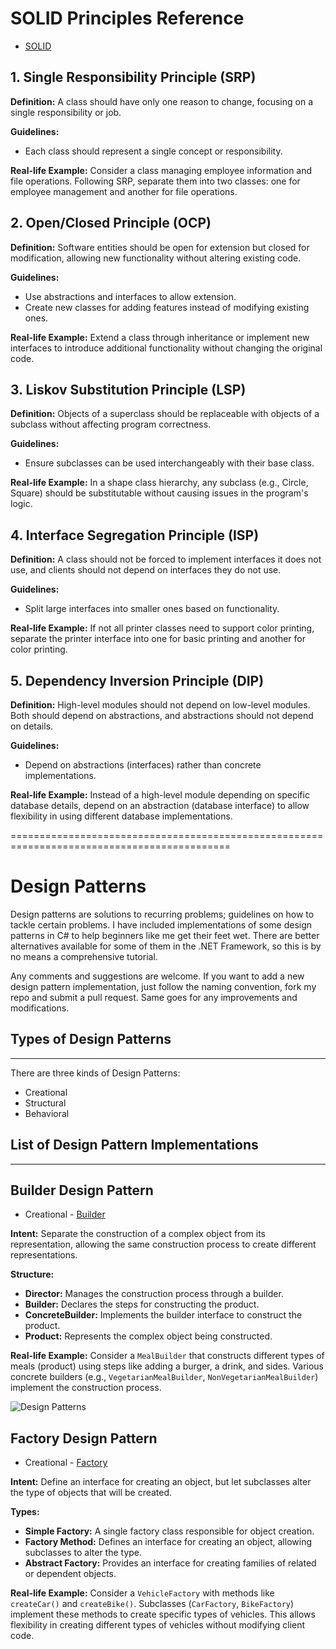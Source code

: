 # SOLID Principles Reference
* [SOLID](/DesignPatterns/SOLID)
## 1. Single Responsibility Principle (SRP)

**Definition:**
A class should have only one reason to change, focusing on a single responsibility or job.

**Guidelines:**
- Each class should represent a single concept or responsibility.

**Real-life Example:**
Consider a class managing employee information and file operations. Following SRP, separate them into two classes: one for employee management and another for file operations.

## 2. Open/Closed Principle (OCP)

**Definition:**
Software entities should be open for extension but closed for modification, allowing new functionality without altering existing code.

**Guidelines:**
- Use abstractions and interfaces to allow extension.
- Create new classes for adding features instead of modifying existing ones.

**Real-life Example:**
Extend a class through inheritance or implement new interfaces to introduce additional functionality without changing the original code.

## 3. Liskov Substitution Principle (LSP)

**Definition:**
Objects of a superclass should be replaceable with objects of a subclass without affecting program correctness.

**Guidelines:**
- Ensure subclasses can be used interchangeably with their base class.

**Real-life Example:**
In a shape class hierarchy, any subclass (e.g., Circle, Square) should be substitutable without causing issues in the program's logic.

## 4. Interface Segregation Principle (ISP)

**Definition:**
A class should not be forced to implement interfaces it does not use, and clients should not depend on interfaces they do not use.

**Guidelines:**
- Split large interfaces into smaller ones based on functionality.

**Real-life Example:**
If not all printer classes need to support color printing, separate the printer interface into one for basic printing and another for color printing.

## 5. Dependency Inversion Principle (DIP)

**Definition:**
High-level modules should not depend on low-level modules. Both should depend on abstractions, and abstractions should not depend on details.

**Guidelines:**
- Depend on abstractions (interfaces) rather than concrete implementations.

**Real-life Example:**
Instead of a high-level module depending on specific database details, depend on an abstraction (database interface) to allow flexibility in using different database implementations.

============================================================================================
# Design Patterns
Design patterns are solutions to recurring problems; guidelines on how to tackle certain problems.
I have included implementations of some design patterns in C# to help beginners like me get their feet wet.
There are better alternatives available for some of them in the .NET Framework, so this is by no means a comprehensive tutorial.

Any comments and suggestions are welcome. If you want to add a new design pattern implementation, just follow the naming convention, fork my repo and submit a pull request. Same goes for any improvements and modifications.


## Types of Design Patterns
---------------------------
There are three kinds of Design Patterns:

* Creational
* Structural
* Behavioral

## List of Design Pattern Implementations
-----------------------------------------

## Builder Design Pattern
* Creational - [Builder](/DesignPatterns/CreationalPatterns/Builder)

**Intent:**
Separate the construction of a complex object from its representation, allowing the same construction process to create different representations.

**Structure:**
- **Director:** Manages the construction process through a builder.
- **Builder:** Declares the steps for constructing the product.
- **ConcreteBuilder:** Implements the builder interface to construct the product.
- **Product:** Represents the complex object being constructed.

**Real-life Example:**
Consider a `MealBuilder` that constructs different types of meals (product) using steps like adding a burger, a drink, and sides. Various concrete builders (e.g., `VegetarianMealBuilder`, `NonVegetarianMealBuilder`) implement the construction process.

![Design Patterns](https://www.dofactory.com/img/diagrams/net/builder.png)



## Factory Design Pattern
* Creational - [Factory](/DesignPatterns/CreationalPatterns/Factory)

**Intent:**
Define an interface for creating an object, but let subclasses alter the type of objects that will be created.

**Types:**
- **Simple Factory:** A single factory class responsible for object creation.
- **Factory Method:** Defines an interface for creating an object, allowing subclasses to alter the type.
- **Abstract Factory:** Provides an interface for creating families of related or dependent objects.

**Real-life Example:**
Consider a `VehicleFactory` with methods like `createCar()` and `createBike()`. Subclasses (`CarFactory`, `BikeFactory`) implement these methods to create specific types of vehicles. This allows flexibility in creating different types of vehicles without modifying client code.






